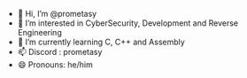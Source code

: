 - 👋 Hi, I’m @prometasy
- 👀 I’m interested in CyberSecurity, Development and Reverse Engineering
- 🌱 I’m currently learning C, C++ and Assembly
- 📫 Discord : prometasy
- 😄 Pronouns: he/him

<!---
prometasy/prometasy is a ✨ special ✨ repository because its `README.md` (this file) appears on your GitHub profile.
You can click the Preview link to take a look at your changes.
--->
